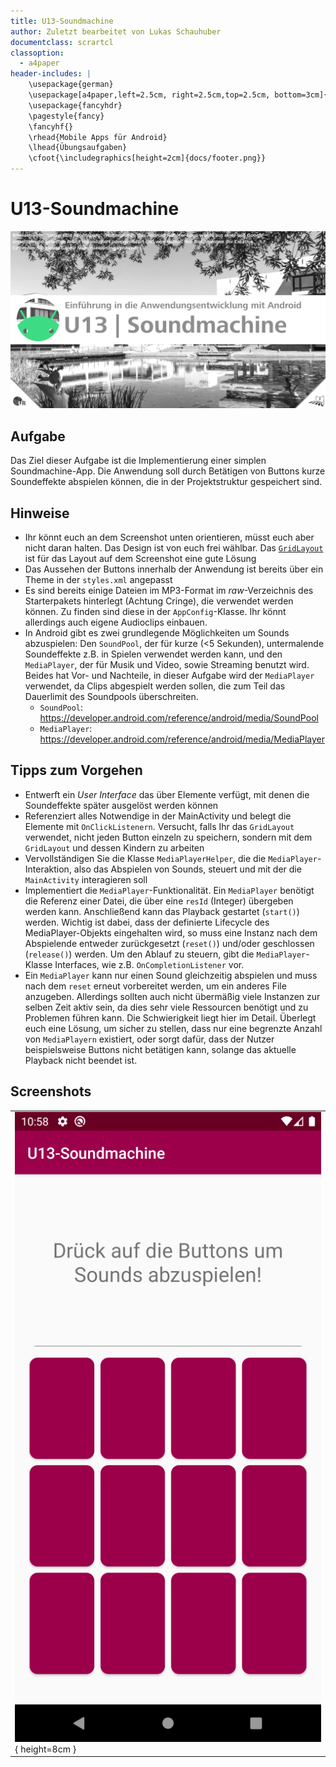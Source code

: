 ```yaml
---
title: U13-Soundmachine
author: Zuletzt bearbeitet von Lukas Schauhuber
documentclass: scrartcl
classoption:
  - a4paper
header-includes: |
    \usepackage{german} 
    \usepackage[a4paper,left=2.5cm, right=2.5cm,top=2.5cm, bottom=3cm]{geometry}
    \usepackage{fancyhdr}
    \pagestyle{fancy}
    \fancyhf{}
    \rhead{Mobile Apps für Android}
    \lhead{Übungsaufgaben}
    \cfoot{\includegraphics[height=2cm]{docs/footer.png}}
---
```


# U13-Soundmachine

![Cover für die dreizehnte Übungsaufgabe](./docs/cover.png)

## Aufgabe

Das Ziel dieser Aufgabe ist die Implementierung einer simplen Soundmachine-App. Die Anwendung soll durch Betätigen von Buttons kurze Soundeffekte abspielen können, die in der Projektstruktur gespeichert sind.

## Hinweise

* Ihr könnt euch an dem Screenshot unten orientieren, müsst euch aber nicht daran halten. Das Design ist von euch frei wählbar. Das [`GridLayout`](https://developer.android.com/reference/android/widget/GridLayout) ist für das Layout auf dem Screenshot eine gute Lösung
* Das Aussehen der Buttons innerhalb der Anwendung ist bereits über ein Theme in der `styles.xml` angepasst
* Es sind bereits einige Dateien im MP3-Format im _raw_-Verzeichnis des Starterpakets hinterlegt (Achtung Cringe), die verwendet werden können. Zu finden sind diese in der `AppConfig`-Klasse. Ihr könnt allerdings auch eigene Audioclips einbauen.
* In Android gibt es zwei grundlegende Möglichkeiten um Sounds abzuspielen: Den `SoundPool`, der für kurze (<5 Sekunden), untermalende Soundeffekte z.B. in Spielen verwendet werden kann, und den `MediaPlayer`, der für Musik und Video, sowie Streaming benutzt wird. Beides hat Vor- und Nachteile, in dieser Aufgabe wird der `MediaPlayer` verwendet, da Clips abgespielt werden sollen, die zum Teil das Dauerlimit des Soundpools überschreiten.
  * `SoundPool`: https://developer.android.com/reference/android/media/SoundPool
  * `MediaPlayer`: https://developer.android.com/reference/android/media/MediaPlayer

## Tipps zum Vorgehen

- Entwerft ein _User Interface_ das über Elemente verfügt, mit denen die Soundeffekte später ausgelöst werden können
- Referenziert alles Notwendige in der MainActivity und belegt die Elemente mit `OnClickListenern`. Versucht, falls Ihr das `GridLayout` verwendet, nicht jeden Button einzeln zu speichern, sondern mit dem `GridLayout` und dessen Kindern zu arbeiten
- Vervollständigen Sie die Klasse `MediaPlayerHelper`, die die `MediaPlayer`-Interaktion, also das Abspielen von Sounds, steuert und mit der die `MainActivity` interagieren soll
- Implementiert die `MediaPlayer`-Funktionalität. Ein `MediaPlayer` benötigt die Referenz einer Datei, die über eine `resId` (Integer) übergeben werden kann. Anschließend kann das Playback gestartet (`start()`) werden. Wichtig ist dabei, dass der definierte Lifecycle des MediaPlayer-Objekts eingehalten wird, so muss eine Instanz nach dem Abspielende entweder zurückgesetzt (`reset()`) und/oder geschlossen (`release()`) werden. Um den Ablauf zu steuern, gibt die `MediaPlayer`-Klasse Interfaces, wie z.B. `OnCompletionListener` vor. 
- Ein `MediaPlayer` kann nur einen Sound gleichzeitig abspielen und muss nach dem `reset` erneut vorbereitet werden, um ein anderes File anzugeben. Allerdings sollten auch nicht übermäßig viele Instanzen zur selben Zeit aktiv sein, da dies sehr viele Ressourcen benötigt und zu Problemen führen kann. Die Schwierigkeit liegt hier im Detail. Überlegt euch eine Lösung, um sicher zu stellen, dass nur eine begrenzte Anzahl von `MediaPlayern` existiert, oder sorgt dafür, dass der Nutzer beispielsweise Buttons nicht betätigen kann, solange das aktuelle Playback nicht beendet ist.

## Screenshots

| |
|-|
|![Screenshot der Soundmachine-App](./docs/screenshot-1.png "Beim Start"){ height=8cm } |